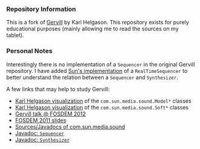 ### Repository Information

This is a fork of [Gervill](https://java.net/projects/gervill/pages/Home) by Karl Helgason.
This repository exists for purely educational purposes (mainly allowing me to read the sources on my tablet).

### Personal Notes

Interestingly there is no implementation of a `Sequencer` in the original Gervill repository.
I have added [Sun's implementation](http://www.docjar.com/html/api/com/sun/media/sound/RealTimeSequencer.java.html) of a `RealTimeSequencer` to better understand the relation between a `Sequencer` and `Synthesizer`.

A few links that may help to study Gervill:

- [Karl Helgason visualization](https://java.net/projects/gervill/pages/InternalInstrumentModel) of the `com.sun.media.sound.Model*` classes
- [Karl Helgason visualization](https://java.net/projects/gervill/pages/Synthesizer) of the `com.sun.media.sound.Soft*` classes
- [Gervill talk @ FOSDEM 2012](http://vimeo.com/36728751)
- [FOSDEM 2011 slides](https://java.net/projects/gervill/downloads/directory/fosdem%252Ffosdem2011)
- [Sources/Javadocs of com.sun.media.sound](http://www.docjar.com/docs/api/com/sun/media/sound/package-index.html)
- [Javadoc: `Sequencer`](http://docs.oracle.com/javase/7/docs/api/javax/sound/midi/Sequencer.html)
- [Javadoc: `Synthesizer`](http://docs.oracle.com/javase/7/docs/api/javax/sound/midi/Synthesizer.html)




